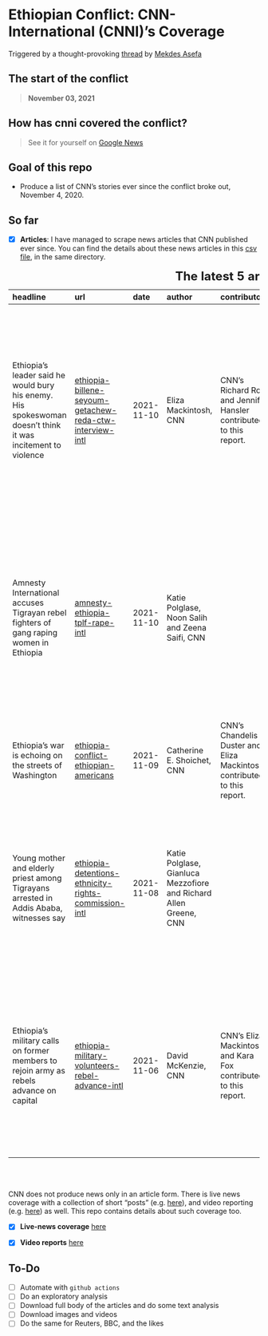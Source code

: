 
# **Ethiopian Conflict: CNN-International (CNNI)’s Coverage**

Triggered by a thought-provoking
[thread](https://twitter.com/mekdes_asefa/status/1439266110679965708) by
[Mekdes Asefa](https://twitter.com/mekdes_asefa)

## The start of the conflict

> **November 03, 2021**

## How has cnni covered the conflict?

> See it for yourself on [Google
> News](https://google.com/search?q=site:https://cnn.com+after:2020-11-02+%22Ethiopia%22+AND+%22Tigray%22+-%22Covid%22+-%22Nile%22+&tbm=nws+&lr=lang_en+tbs=sbd:1+)

## Goal of this repo

-   Produce a list of CNN’s stories ever since the conflict broke out,
    November 4, 2020.

## So far

-   [x] **Articles**: I have managed to scrape news articles that CNN
    published ever since. You can find the details about these news
    articles in this [csv file](articles-meta.csv), in the same
    directory.

<table class="table table-striped table-condensed" style="margin-left: auto; margin-right: auto;">
<caption>
<strong style="font-size:18pt"> The latest 5 articles </strong>
</caption>
<thead>
<tr>
<th style="text-align:left;">
headline
</th>
<th style="text-align:left;">
url
</th>
<th style="text-align:left;">
date
</th>
<th style="text-align:left;">
author
</th>
<th style="text-align:left;">
contributors
</th>
<th style="text-align:left;">
editorial_source
</th>
<th style="text-align:left;">
update_time
</th>
<th style="text-align:left;">
intro
</th>
</tr>
</thead>
<tbody>
<tr>
<td style="text-align:left;">
Ethiopia’s leader said he would bury his enemy. His spokeswoman doesn’t
think it was incitement to violence
</td>
<td style="text-align:left;">
<a href="https://www.cnn.com/2021/11/10/africa/ethiopia-billene-seyoum-getachew-reda-ctw-interview-intl/index.html">ethiopia-billene-seyoum-getachew-reda-ctw-interview-intl</a>
</td>
<td style="text-align:left;">
2021-11-10
</td>
<td style="text-align:left;">
Eliza Mackintosh, CNN
</td>
<td style="text-align:left;">
CNN’s Richard Roth and Jennifer Hansler contributed to this report.
</td>
<td style="text-align:left;">
(CNN)
</td>
<td style="text-align:left;">
Updated 2214 GMT (0614 HKT) November 10, 2021
</td>
<td style="text-align:left;">
Ethiopian Prime Minister Abiy Ahmed pledged to bury his government’s
enemies “with our blood” last week, in an inflammatory speech marking
the one-year anniversary of the war in the country’s northern Tigray
region.
</td>
</tr>
<tr>
<td style="text-align:left;">
Amnesty International accuses Tigrayan rebel fighters of gang raping
women in Ethiopia
</td>
<td style="text-align:left;">
<a href="https://www.cnn.com/2021/11/10/africa/amnesty-ethiopia-tplf-rape-intl/index.html">amnesty-ethiopia-tplf-rape-intl</a>
</td>
<td style="text-align:left;">
2021-11-10
</td>
<td style="text-align:left;">
Katie Polglase, Noon Salih and Zeena Saifi, CNN
</td>
<td style="text-align:left;">
</td>
<td style="text-align:left;">
(CNN)
</td>
<td style="text-align:left;">
Updated 1707 GMT (0107 HKT) November 10, 2021
</td>
<td style="text-align:left;">
Fighters from Ethiopia’s northern Tigray region have been accused of
gang rape and physical assault by 16 women in the neighboring Amhara
region, according to a report released by Amnesty International on
Wednesday.
</td>
</tr>
<tr>
<td style="text-align:left;">
Ethiopia’s war is echoing on the streets of Washington
</td>
<td style="text-align:left;">
<a href="https://www.cnn.com/2021/11/09/us/ethiopia-conflict-ethiopian-americans/index.html">ethiopia-conflict-ethiopian-americans</a>
</td>
<td style="text-align:left;">
2021-11-09
</td>
<td style="text-align:left;">
Catherine E. Shoichet, CNN
</td>
<td style="text-align:left;">
CNN’s Chandelis Duster and Eliza Mackintosh contributed to this report.
</td>
<td style="text-align:left;">
Washington (CNN)
</td>
<td style="text-align:left;">
Updated 1823 GMT (0223 HKT) November 9, 2021
</td>
<td style="text-align:left;">
A radio host says she wakes up every morning wondering if her mom is
alive.
</td>
</tr>
<tr>
<td style="text-align:left;">
Young mother and elderly priest among Tigrayans arrested in Addis Ababa,
witnesses say
</td>
<td style="text-align:left;">
<a href="https://www.cnn.com/2021/11/08/africa/ethiopia-detentions-ethnicity-rights-commission-intl/index.html">ethiopia-detentions-ethnicity-rights-commission-intl</a>
</td>
<td style="text-align:left;">
2021-11-08
</td>
<td style="text-align:left;">
Katie Polglase, Gianluca Mezzofiore and Richard Allen Greene, CNN
</td>
<td style="text-align:left;">
</td>
<td style="text-align:left;">
(CNN)
</td>
<td style="text-align:left;">
Updated 2247 GMT (0647 HKT) November 8, 2021
</td>
<td style="text-align:left;">
Witnesses say Tigrayans are being arrested in Addis Ababa in a wave of
alleged ethnic targeting by authorities, after a year-long conflict in
Ethiopia’s northern Tigray region.
</td>
</tr>
<tr>
<td style="text-align:left;">
Ethiopia’s military calls on former members to rejoin army as rebels
advance on capital
</td>
<td style="text-align:left;">
<a href="https://www.cnn.com/2021/11/06/africa/ethiopia-military-volunteers-rebel-advance-intl/index.html">ethiopia-military-volunteers-rebel-advance-intl</a>
</td>
<td style="text-align:left;">
2021-11-06
</td>
<td style="text-align:left;">
David McKenzie, CNN
</td>
<td style="text-align:left;">
CNN’s Eliza Mackintosh and Kara Fox contributed to this report.
</td>
<td style="text-align:left;">
(CNN)
</td>
<td style="text-align:left;">
Updated 1407 GMT (2207 HKT) November 6, 2021
</td>
<td style="text-align:left;">
Ethiopia’s military is calling on veterans to rejoin the army as two
aligned rebel groups threaten the capital, marking the latest sign the
government is marshaling its power to defend Addis Ababa.
</td>
</tr>
</tbody>
</table>

<br> <br>

CNN does not produce news only in an article form. There is live news
coverage with a collection of short “posts”
(e.g. [here](https://edition.cnn.com/africa/live-news/ethiopia-conflict-updates-11-5-intl/index.html)),
and video reporting
(e.g. [here](https://edition.cnn.com/videos/world/2021/06/13/ethiopia-famine-thousands-facing-starvation-busari-lklv-nr-intl-vpx.cnn))
as well. This repo contains details about such coverage too.

-   [x] **Live-news coverage** [here](live-news-articles.csv)

-   [x] **Video reports** [here](video-reports.csv)

## To-Do

-   [ ] Automate with `github actions`
-   [ ] Do an exploratory analysis
-   [ ] Download full body of the articles and do some text analysis
-   [ ] Download images and videos
-   [ ] Do the same for Reuters, BBC, and the likes

